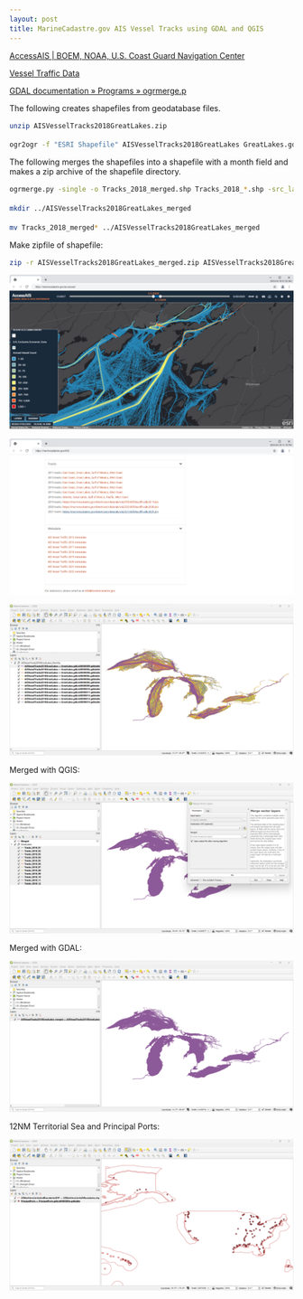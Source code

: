 ```yaml
---
layout: post
title: MarineCadastre.gov AIS Vessel Tracks using GDAL and QGIS
---
```


[AccessAIS \| BOEM, NOAA, U.S. Coast Guard Navigation Center](https://marinecadastre.gov/accessais/)

[Vessel Traffic Data](https://marinecadastre.gov/ais/)

[GDAL documentation » Programs » ogrmerge.p](https://gdal.org/programs/ogrmerge.html)

The following creates shapefiles from geodatabase files.

```bash
unzip AISVesselTracks2018GreatLakes.zip

ogr2ogr -f "ESRI Shapefile" AISVesselTracks2018GreatLakes GreatLakes.gdb
```

The following merges the shapefiles into a shapefile with a month field and makes a zip archive of the shapefile directory.

```bash
ogrmerge.py -single -o Tracks_2018_merged.shp Tracks_2018_*.shp -src_layer_field_name month

mkdir ../AISVesselTracks2018GreatLakes_merged

mv Tracks_2018_merged* ../AISVesselTracks2018GreatLakes_merged
```

Make zipfile of shapefile:

```bash
zip -r AISVesselTracks2018GreatLakes_merged.zip AISVesselTracks2018GreatLakes_merged
```

![MarineCadastre.gov AccessAIS](/images/MarineCadastre/AccessAIS-MarineCadastre-gov.png)

![MarineCadastre.gov Data](/images/MarineCadastre/MarineCadastre-gov-Vessel-Traffic-Data.png)

![QGIS Monthly AIS Vessel Tracks](/images/MarineCadastre/QGIS_monthly.png)

Merged with QGIS:

![Merged with QGIS](/images/MarineCadastre/QGIS_merge.png)

Merged with GDAL:

![Merged with GDAL](/images/MarineCadastre/GDAL_merge.png)

12NM Territorial Sea and Principal Ports:

![12NM Territorial Sea and Principal Ports](/images/MarineCadastre/PrincipalPorts.png)
